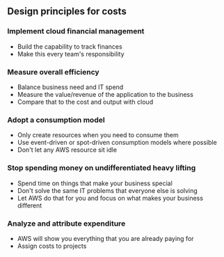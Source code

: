 ## Design principles for costs

### Implement cloud financial management

- Build the capability to track finances
- Make this every team's responsibility

### Measure overall efficiency

- Balance business need and IT spend
- Measure the value/revenue of the application to the business
- Compare that to the cost and output with cloud

### Adopt a consumption model

- Only create resources when you need to consume them
- Use event-driven or spot-driven consumption models where possible
- Don't let any AWS resource sit idle

### Stop spending money on undifferentiated heavy lifting

- Spend time on things that make your business special
- Don't solve the same IT problems that everyone else is solving
- Let AWS do that for you and focus on what makes your business different

### Analyze and attribute expenditure

- AWS will show you everything that you are already paying for
- Assign costs to projects
